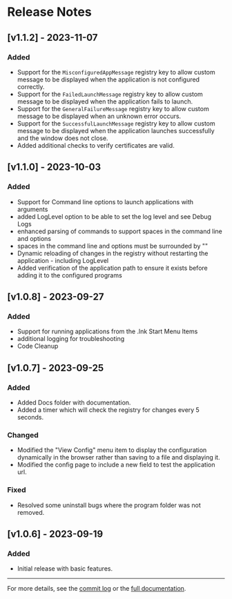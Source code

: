 ﻿# Release Notes

## [v1.1.2] - 2023-11-07

### Added
- Support for the `MisconfiguredAppMessage` registry key to allow custom message to be displayed when the application is not configured correctly.
- Support for the `FailedLaunchMessage` registry key to allow custom message to be displayed when the application fails to launch.
- Support for the `GeneralFailureMessage` registry key to allow custom message to be displayed when an unknown error occurs.
- Support for the `SuccessfulLaunchMessage` registry key to allow custom message to be displayed when the application launches successfully and the window does not close.
- Added additional checks to verify certificates are valid.


## [v1.1.0] - 2023-10-03

### Added
- Support for Command line options to launch applications with arguments
- added LogLevel option to be able to set the log level and see Debug Logs
- enhanced parsing of commands to support spaces in the command line and options
- spaces in the command line and options must be surrounded by ""
- Dynamic reloading of changes in the registry without restarting the application - including LogLevel
- Added verification of the application path to ensure it exists before adding it to the configured programs


## [v1.0.8] - 2023-09-27

### Added
- Support for running applications from the .lnk Start Menu Items
- additional logging for troubleshooting
- Code Cleanup


## [v1.0.7] - 2023-09-25

### Added
- Added Docs folder with documentation.
- Added a timer which will check the registry for changes every 5 seconds.

### Changed
- Modified the "View Config" menu item to display the configuration dynamically in the browser rather than saving to a file and displaying it.
- Modified the config page to include a new field to test the application url.

### Fixed
- Resolved some uninstall bugs where the program folder was not removed.

## [v1.0.6] - 2023-09-19

### Added
- Initial release with basic features.
---

For more details, see the [commit log](https://github.com/leonletto/localhost-app-launcher/commits) or the [full documentation](https://github.com/leonletto/localhost-app-launcher/blob/main/Docs/Docs.md).
